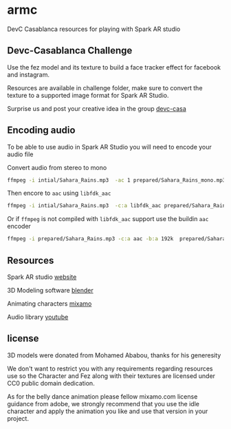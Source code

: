 # armc

DevC Casablanca resources for playing with Spark AR studio

## Devc-Casablanca Challenge

Use the fez model and its texture to build a face tracker effect for facebook and instagram.

Resources are available in challenge folder, make sure to convert the texture to a supported image format for Spark AR Studio.

Surprise us and post your creative idea in the group [devc-casa](https://www.facebook.com/groups/DevC.Casablanca/)

## Encoding audio

To be able to use audio in Spark AR Studio you will need to encode your audio file

Convert audio from stereo to mono

```bash
ffmpeg -i intial/Sahara_Rains.mp3  -ac 1 prepared/Sahara_Rains_mono.mp3
```

Then encore to `aac` using `libfdk_aac`

```bash
ffmpeg -i intial/Sahara_Rains.mp3  -c:a libfdk_aac prepared/Sahara_Rains_mono.m4a
```

Or if `ffmpeg` is not compiled with `libfdk_aac` support use the buildin `aac` encoder

```bash
ffmpeg -i prepared/Sahara_Rains.mp3 -c:a aac -b:a 192k  prepared/Sahara_Rains_mono.m4a
```

## Resources

Spark AR studio [website](https://www.sparkar.com/ar-studio/)

3D Modeling software [blender](https://www.blender.org/)

Animating characters [mixamo](https://www.mixamo.com)

Audio library [youtube](https://www.youtube.com/audiolibrary/music)

## license

3D models were donated from Mohamed Ababou, thanks for his generesity

We don't want to restrict you with any requirements regarding resources use
so the Character and Fez along with their textures are licensed under CC0 public domain dedication.

As for the belly dance animation please fellow mixamo.com license guidance from adobe, we strongly recommend that you use the idle character and apply the animation you like and use that version in your project.
